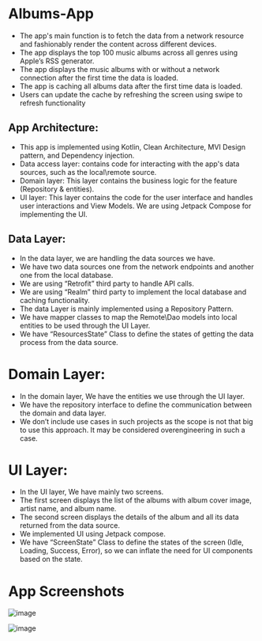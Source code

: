 # Albums-App


- The app's main function is to fetch the data from a network resource and fashionably render the content across different devices.
- The app displays the top 100 music albums across all genres using Apple’s RSS generator.
- The app displays the music albums with or without a network connection after the first time the data is loaded.
- The app is caching all albums data after the first time data is loaded.
- Users can update the cache by refreshing the screen using swipe to refresh functionality


## App Architecture:
- This app is implemented using Kotlin, Clean Architecture, MVI Design pattern, and Dependency injection. 
- Data access layer: contains code for interacting with the app's data sources, such as the local\remote source.
- Domain layer: This layer contains the business logic for the feature (Repository & entities). 
- UI layer: This layer contains the code for the user interface and handles user interactions and View Models. We are using Jetpack Compose for implementing the UI.

## Data Layer:
- In the data layer, we are handling the data sources we have.
- We have two data sources one from the network endpoints and another one from the local database.
- We are using “Retrofit” third party to handle API calls.
- We are using “Realm” third party to implement the local database and caching functionality.
- The data Layer is mainly implemented using a Repository Pattern.
- We have mapper classes to map the Remote\Dao models into local entities to be used through the UI Layer.
- We have “ResourcesState” Class to define the states of getting the data process from the data source.


# Domain Layer:
- In the domain layer, We have the entities we use through the UI layer.
- We have the repository interface to define the communication between the domain and data layer.
- We don’t include use cases in such projects as the scope is not that big to use this approach. It may be considered overengineering in such a case.

# UI Layer:
- In the UI layer, We have mainly two screens.
- The first screen displays the list of the albums with album cover image, artist name, and album name.
- The second screen displays the details of the album and all its data returned from the data source.
- We implemented UI using Jetpack compose. 
- We have “ScreenState” Class to define the states of the screen (Idle, Loading, Success, Error), so we can inflate the need for UI components based on the state.


# App Screenshots

![image](https://github.com/MohamedAssemAli/Albums-App/assets/20915201/52842aa1-b13e-44f2-9b50-75ba67d3f83f)

![image](https://github.com/MohamedAssemAli/Albums-App/assets/20915201/57835f6f-eda9-4441-aa62-0747b9852b13)

